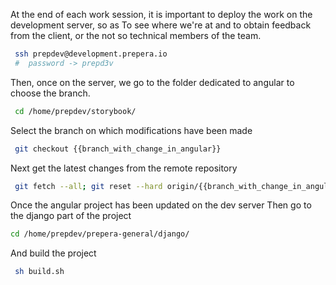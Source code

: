 
<!-- Ce document vise a expliquer pas a pas comment deployer un projet sur le serveur dev. -->

At the end of each work session, 
it is important to deploy the work on the development server, 
so as To see where we're at and to obtain feedback from the client, 
or the not so technical members of the team.

```bash
 ssh prepdev@development.prepera.io
 #  password -> prepd3v
```

Then, once on the server, we go to the folder dedicated to angular to choose the branch.

```bash
 cd /home/prepdev/storybook/
```
 
Select the branch on which modifications have been made 

```bash
 git checkout {{branch_with_change_in_angular}}
```

Next get the latest changes from the remote repository

```bash
 git fetch --all; git reset --hard origin/{{branch_with_change_in_angular}}; git pull origin {{branch_with_change_in_angular}}
```

Once the angular project has been updated on the dev server 
Then go to the django part of the project 

```bash
cd /home/prepdev/prepera-general/django/
```

And build the project 

```bash
 sh build.sh
```
